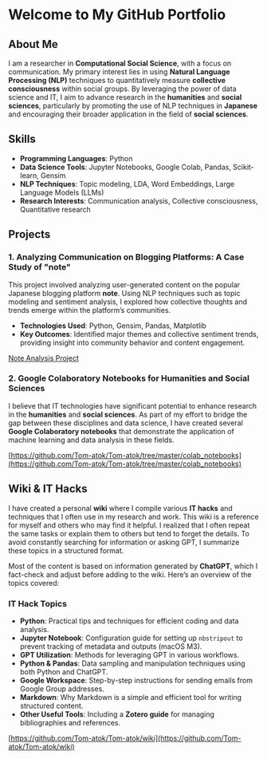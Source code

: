 # Welcome to My GitHub Portfolio
## About Me
I am a researcher in **Computational Social Science**, with a focus on communication. My primary interest lies in using **Natural Language Processing (NLP)** techniques to quantitatively measure **collective consciousness** within social groups. By leveraging the power of data science and IT, I aim to advance research in the **humanities** and **social sciences**, particularly by promoting the use of NLP techniques in **Japanese** and encouraging their broader application in the field of **social sciences**.


## Skills
- **Programming Languages**: Python
- **Data Science Tools**: Jupyter Notebooks, Google Colab, Pandas, Scikit-learn, Gensim
- **NLP Techniques**: Topic modeling, LDA, Word Embeddings, Large Language Models (LLMs)
- **Research Interests**: Communication analysis, Collective consciousness, Quantitative research

## Projects
### 1. **Analyzing Communication on Blogging Platforms: A Case Study of "note"**
This project involved analyzing user-generated content on the popular Japanese blogging platform **note**. Using NLP techniques such as topic modeling and sentiment analysis, I explored how collective thoughts and trends emerge within the platform’s communities.

- **Technologies Used**: Python, Gensim, Pandas, Matplotlib
- **Key Outcomes**: Identified major themes and collective sentiment trends, providing insight into community behavior and content engagement.

[Note Analysis Project](https://github.com/Tom-atok/note_analysis)

### 2. **Google Colaboratory Notebooks for Humanities and Social Sciences**
I believe that IT technologies have significant potential to enhance research in the **humanities** and **social sciences**. As part of my effort to bridge the gap between these disciplines and data science, I have created several **Google Colaboratory notebooks** that demonstrate the application of machine learning and data analysis in these fields.

[https://github.com/Tom-atok/Tom-atok/tree/master/colab_notebooks](https://github.com/Tom-atok/Tom-atok/tree/master/colab_notebooks)

## Wiki & IT Hacks
I have created a personal **wiki** where I compile various **IT hacks** and techniques that I often use in my research and work. This wiki is a reference for myself and others who may find it helpful. I realized that I often repeat the same tasks or explain them to others but tend to forget the details. To avoid constantly searching for information or asking GPT, I summarize these topics in a structured format.

Most of the content is based on information generated by **ChatGPT**, which I fact-check and adjust before adding to the wiki. Here’s an overview of the topics covered:

### **IT Hack Topics**
- **Python**: Practical tips and techniques for efficient coding and data analysis.
- **Jupyter Notebook**: Configuration guide for setting up `nbstripout` to prevent tracking of metadata and outputs (macOS M3).
- **GPT Utilization**: Methods for leveraging GPT in various workflows.
- **Python & Pandas**: Data sampling and manipulation techniques using both Python and ChatGPT.
- **Google Workspace**: Step-by-step instructions for sending emails from Google Group addresses.
- **Markdown**: Why Markdown is a simple and efficient tool for writing structured content.
- **Other Useful Tools**: Including a **Zotero guide** for managing bibliographies and references.

[https://github.com/Tom-atok/Tom-atok/wiki](https://github.com/Tom-atok/Tom-atok/wiki)
